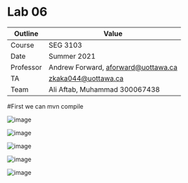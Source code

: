 # Lab 06

| Outline | Value |
| --- | --- |
| Course | SEG 3103 |
| Date | Summer 2021 |
| Professor | Andrew Forward, aforward@uottawa.ca |
| TA | zkaka044@uottawa.ca |
| Team | Ali Aftab, Muhammad 300067438 |

#First we can mvn compile

![image](https://user-images.githubusercontent.com/37605427/125003710-cb0d7280-e025-11eb-9eab-e6dd5c59f3e3.png)

![image](https://user-images.githubusercontent.com/37605427/125003516-5e927380-e025-11eb-9290-7afed1707717.png)

![image](https://user-images.githubusercontent.com/37605427/125003525-64885480-e025-11eb-9f40-0e0d7def2c54.png)

![image](https://user-images.githubusercontent.com/37605427/125003582-81248c80-e025-11eb-8606-5d6e711d1a46.png)

![image](https://user-images.githubusercontent.com/37605427/125003617-95688980-e025-11eb-8df2-f5e6b64ff40e.png)
